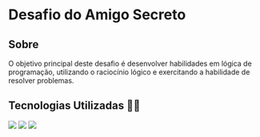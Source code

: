 <h1>Desafio do Amigo Secreto</h1>

<h2>Sobre</h2>
<p>O objetivo principal deste desafio é desenvolver habilidades em lógica de programação, utilizando o raciocínio lógico e exercitando a habilidade de resolver problemas.</p>

## Tecnologias Utilizadas 👨‍💻
<div>
  <img src="https://img.shields.io/badge/HTML-239120?style=for-the-badge&logo=html5&logoColor=white">
  <img src="https://img.shields.io/badge/CSS-239120?&style=for-the-badge&logo=CSS3&logoColor=white">
  <img src="https://img.shields.io/badge/JavaScript-F7DF1E?style=for-the-badge&logo=javascript&logoColor=black">
</div>
